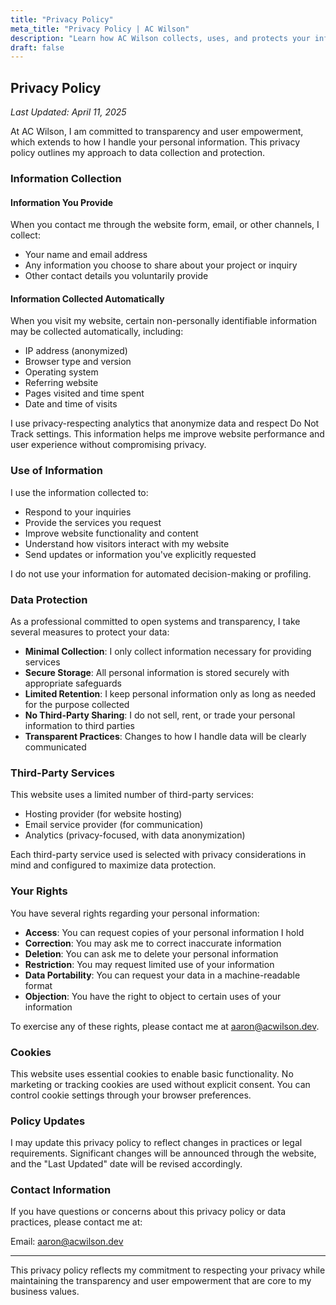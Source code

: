 ```yaml
---
title: "Privacy Policy"
meta_title: "Privacy Policy | AC Wilson"
description: "Learn how AC Wilson collects, uses, and protects your information with transparency and respect for your privacy."
draft: false
---
```


## Privacy Policy

_Last Updated: April 11, 2025_

At AC Wilson, I am committed to transparency and user empowerment, which extends to how I handle your personal information. This privacy policy outlines my approach to data collection and protection.

### Information Collection

#### Information You Provide

When you contact me through the website form, email, or other channels, I collect:

- Your name and email address
- Any information you choose to share about your project or inquiry
- Other contact details you voluntarily provide

#### Information Collected Automatically

When you visit my website, certain non-personally identifiable information may be collected automatically, including:

- IP address (anonymized)
- Browser type and version
- Operating system
- Referring website
- Pages visited and time spent
- Date and time of visits

I use privacy-respecting analytics that anonymize data and respect Do Not Track settings. This information helps me improve website performance and user experience without compromising privacy.

### Use of Information

I use the information collected to:

- Respond to your inquiries
- Provide the services you request
- Improve website functionality and content
- Understand how visitors interact with my website
- Send updates or information you've explicitly requested

I do not use your information for automated decision-making or profiling.

### Data Protection

As a professional committed to open systems and transparency, I take several measures to protect your data:

- **Minimal Collection**: I only collect information necessary for providing services
- **Secure Storage**: All personal information is stored securely with appropriate safeguards
- **Limited Retention**: I keep personal information only as long as needed for the purpose collected
- **No Third-Party Sharing**: I do not sell, rent, or trade your personal information to third parties
- **Transparent Practices**: Changes to how I handle data will be clearly communicated

### Third-Party Services

This website uses a limited number of third-party services:

- Hosting provider (for website hosting)
- Email service provider (for communication)
- Analytics (privacy-focused, with data anonymization)

Each third-party service used is selected with privacy considerations in mind and configured to maximize data protection.

### Your Rights

You have several rights regarding your personal information:

- **Access**: You can request copies of your personal information I hold
- **Correction**: You may ask me to correct inaccurate information
- **Deletion**: You can ask me to delete your personal information
- **Restriction**: You may request limited use of your information
- **Data Portability**: You can request your data in a machine-readable format
- **Objection**: You have the right to object to certain uses of your information

To exercise any of these rights, please contact me at [aaron@acwilson.dev](mailto:aaron@acwilson.dev).

### Cookies

This website uses essential cookies to enable basic functionality. No marketing or tracking cookies are used without explicit consent. You can control cookie settings through your browser preferences.

### Policy Updates

I may update this privacy policy to reflect changes in practices or legal requirements. Significant changes will be announced through the website, and the "Last Updated" date will be revised accordingly.

### Contact Information

If you have questions or concerns about this privacy policy or data practices, please contact me at:

Email: [aaron@acwilson.dev](mailto:aaron@acwilson.dev)

---

This privacy policy reflects my commitment to respecting your privacy while maintaining the transparency and user empowerment that are core to my business values.
